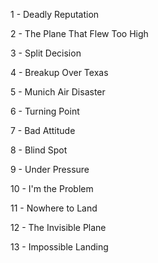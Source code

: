 1 - Deadly Reputation

2 - The Plane That Flew Too High

3 - Split Decision

4 - Breakup Over Texas

5 - Munich Air Disaster

6 - Turning Point

7 - Bad Attitude

8 - Blind Spot

9 - Under Pressure

10 - I'm the Problem

11 - Nowhere to Land

12 - The Invisible Plane

13 - Impossible Landing




